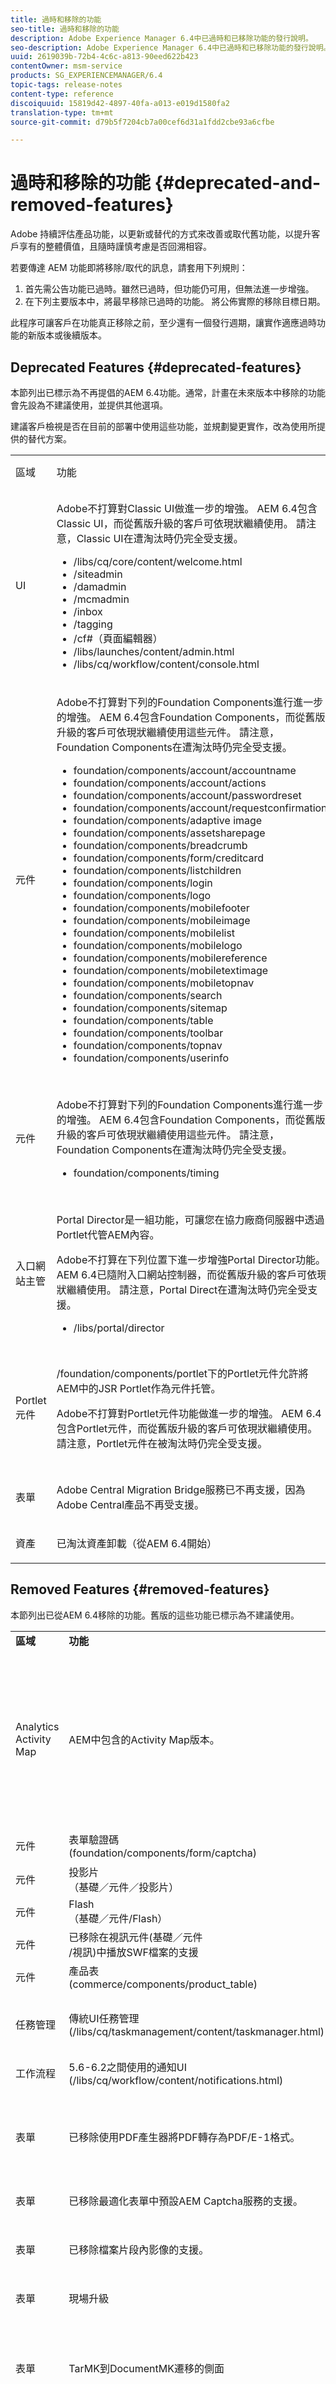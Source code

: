 ```yaml
---
title: 過時和移除的功能
seo-title: 過時和移除的功能
description: Adobe Experience Manager 6.4中已過時和已移除功能的發行說明。
seo-description: Adobe Experience Manager 6.4中已過時和已移除功能的發行說明。
uuid: 2619039b-72b4-4c6c-a813-90eed622b423
contentOwner: msm-service
products: SG_EXPERIENCEMANAGER/6.4
topic-tags: release-notes
content-type: reference
discoiquuid: 15819d42-4897-40fa-a013-e019d1580fa2
translation-type: tm+mt
source-git-commit: d79b5f7204cb7a00cef6d31a1fdd2cbe93a6cfbe

---
```



# 過時和移除的功能 {#deprecated-and-removed-features}

Adobe 持續評估產品功能，以更新或替代的方式來改善或取代舊功能，以提升客戶享有的整體價值，且隨時謹慎考慮是否回溯相容。

若要傳達 AEM 功能即將移除/取代的訊息，請套用下列規則：

1. 首先需公告功能已過時。雖然已過時，但功能仍可用，但無法進一步增強。
1. 在下列主要版本中，將最早移除已過時的功能。 將公佈實際的移除目標日期。

此程序可讓客戶在功能真正移除之前，至少還有一個發行週期，讓實作適應過時功能的新版本或後續版本。

## Deprecated Features {#deprecated-features}

本節列出已標示為不再提倡的AEM 6.4功能。通常，計畫在未來版本中移除的功能會先設為不建議使用，並提供其他選項。

建議客戶檢視是否在目前的部署中使用這些功能，並規劃變更實作，改為使用所提供的替代方案。

<table> 
 <tbody>
  <tr>
   <td>區域</td> 
   <td>功能</td> 
   <td>替代方案</td> 
  </tr>
  <tr>
   <td>UI</td> 
   <td><p>Adobe不打算對Classic UI做進一步的增強。 AEM 6.4包含Classic UI，而從舊版升級的客戶可依現狀繼續使用。 請注意，Classic UI在遭淘汰時仍完全受支援。 </p> 
    <ul> 
     <li>/libs/cq/core/content/welcome.html</li> 
     <li>/siteadmin</li> 
     <li>/damadmin</li> 
     <li>/mcmadmin</li> 
     <li>/inbox</li> 
     <li>/tagging</li> 
     <li>/cf#（頁面編輯器）</li> 
     <li>/libs/launches/content/admin.html</li> 
     <li>/libs/cq/workflow/content/console.html</li> 
    </ul> </td> 
   <td><p>建議客戶改用新的AEM UI。</p> <p> </p> </td> 
  </tr>
  <tr>
   <td>元件</td> 
   <td><p>Adobe不打算對下列的Foundation Components進行進一步的增強。 AEM 6.4包含Foundation Components，而從舊版升級的客戶可依現狀繼續使用這些元件。 請注意，Foundation Components在遭淘汰時仍完全受支援。 </p> 
    <ul> 
     <li>foundation/components/account/accountname</li> 
     <li>foundation/components/account/actions</li> 
     <li>foundation/components/account/passwordreset</li> 
     <li>foundation/components/account/requestconfirmation</li> 
     <li>foundation/components/adaptive image</li> 
     <li>foundation/components/assetsharepage</li> 
     <li>foundation/components/breadcrumb</li> 
     <li>foundation/components/form/creditcard</li> 
     <li>foundation/components/listchildren</li> 
     <li>foundation/components/login</li> 
     <li>foundation/components/logo</li> 
     <li>foundation/components/mobilefooter</li> 
     <li>foundation/components/mobileimage</li> 
     <li>foundation/components/mobilelist</li> 
     <li>foundation/components/mobilelogo</li> 
     <li>foundation/components/mobilereference</li> 
     <li>foundation/components/mobiletextimage</li> 
     <li>foundation/components/mobiletopnav</li> 
     <li>foundation/components/search</li> 
     <li>foundation/components/sitemap</li> 
     <li>foundation/components/table</li> 
     <li>foundation/components/toolbar</li> 
     <li>foundation/components/topnav</li> 
     <li>foundation/components/userinfo</li> 
    </ul> </td> 
   <td>建議客戶將核心元件用於未來的專案。 現有網站不需要變更。</td> 
  </tr>
  <tr>
   <td>元件</td> 
   <td><p>Adobe不打算對下列的Foundation Components進行進一步的增強。 AEM 6.4包含Foundation Components，而從舊版升級的客戶可依現狀繼續使用這些元件。 請注意，Foundation Components在遭淘汰時仍完全受支援。</p> 
    <ul> 
     <li>foundation/components/timing</li> 
    </ul> </td> 
   <td>在寫作時，並不打算提供替代品。</td> 
  </tr>
  <tr>
   <td>入口網站主管</td> 
   <td><p>Portal Director是一組功能，可讓您在協力廠商伺服器中透過Portlet代管AEM內容。</p> <p>Adobe不打算在下列位置下進一步增強Portal Director功能。 AEM 6.4已隨附入口網站控制器，而從舊版升級的客戶可依現狀繼續使用。 請注意，Portal Direct在遭淘汰時仍完全受支援。</p> 
    <ul> 
     <li>/libs/portal/director</li> 
    </ul> </td> 
   <td>在寫作時，並不打算提供替代品。</td> 
  </tr>
  <tr>
   <td>Portlet元件</td> 
   <td><p>/foundation/components/portlet下的Portlet元件允許將AEM中的JSR Portlet作為元件托管。</p> <p>Adobe不打算對Portlet元件功能做進一步的增強。 AEM 6.4包含Portlet元件，而從舊版升級的客戶可依現狀繼續使用。 請注意，Portlet元件在被淘汰時仍完全受支援。</p> </td> 
   <td>在寫作時，並不打算提供替代品。</td> 
  </tr>
  <tr>
   <td>表單</td> 
   <td><p>Adobe Central Migration Bridge服務已不再支援，因為Adobe Central產品不再受支援。</p> </td> 
   <td> </td> 
  </tr>
  <tr>
   <td>資產</td> 
   <td><p>已淘汰資產卸載（從AEM 6.4開始）</p> </td> 
   <td> </td> 
  </tr>
 </tbody>
</table>

## Removed Features {#removed-features}

本節列出已從AEM 6.4移除的功能。舊版的這些功能已標示為不建議使用。

<table> 
 <tbody>
  <tr>
   <td><strong>區域</strong></td> 
   <td><strong>功能</strong></td> 
   <td><strong>替代方案</strong></td> 
  </tr>
  <tr>
   <td>Analytics Activity Map</td> 
   <td>AEM中包含的Activity Map版本。</td> 
   <td>由於Adobe Analytics API中的安全性變更，無法再使用AEM中包含的Activity Map版本。<br><br>現在 <a href="https://docs.adobe.com/content/help/en/analytics/analyze/activity-map/getting-started/get-started-users/activitymap-install.html">應使用Adobe Analytics提供的</a> ActivityMap外掛程式。</td> 
  </tr>
  <tr>
   <td>元件</td> 
   <td>表單驗證碼<br /> (foundation/components/form/captcha)</td> 
   <td>請改用Google的ReCaptcha元件</td> 
  </tr>
  <tr>
   <td>元件</td> 
   <td>投影片<br /> （基礎／元件／投影片）</td> 
   <td>無取代</td> 
  </tr>
  <tr>
   <td>元件</td> 
   <td>Flash<br /> （基礎／元件/Flash）</td> 
   <td>無取代</td> 
  </tr>
  <tr>
   <td>元件</td> 
   <td>已移除在視訊元件(基礎／元件<br /> /視訊)中播放SWF檔案的支援</td> 
   <td>使用無Flash視訊格式。</td> 
  </tr>
  <tr>
   <td>元件</td> 
   <td>產品表<br /> (commerce/components/product_table)</td> 
   <td>無取代</td> 
  </tr>
  <tr>
   <td>任務管理</td> 
   <td>傳統UI任務管理<br /> (/libs/cq/taskmanagement/content/taskmanager.html)</td> 
   <td>自6.0起已過時。使用與工作流UI結合的新任務管理。</td> 
  </tr>
  <tr>
   <td>工作流程</td> 
   <td>5.6-6.2之間使用的通知UI<br /> (/libs/cq/workflow/content/notifications.html)</td> 
   <td>工作流程收件匣/aem/inbox</td> 
  </tr>
  <tr>
   <td>表單</td> 
   <td>已移除使用PDF產生器將PDF轉存為PDF/E-1格式。</td> 
   <td>PDF產生器繼續支援將PDF匯出為PDF/A-1a/b、PDF/A-2a/b和PDF/A-3a/b格式。</td> 
  </tr>
  <tr>
   <td>表單</td> 
   <td>已移除最適化表單中預設AEM Captcha服務的支援。 </td> 
   <td>請改用Google的ReCaptcha。</td> 
  </tr>
  <tr>
   <td>表單</td> 
   <td>已移除檔案片段內影像的支援。 </td> 
   <td>互動式通訊提供直接在印刷和網頁頻道使用影像的功能。<br /> </td> 
  </tr>
    <tr>
   <td>表單</td> 
   <td> 現場升級 </td> 
   <td>不提供現場升級支援 <br/> </td> 
  </tr>
  <tr>
   <td>表單</td> 
   <td> TarMK到DocumentMK遷移的側面 </td> 
   <td> 您可以從舊式系統匯出資料，然後匯入新安裝的系統。 如需詳細指示，請參閱JEE升級檔案上的AEM Forms <br/> </td> 
  </tr>
    <tr>
   <td>表單</td> 
 <td>AEM Forms on JEE 32位元安裝程式不提供。</td> 
   <td>Adobe已停止在JEE 32位元安裝程式上運送AEM Forms。 您可以繼續使用64位元安裝程式，在JEE上安裝AEM Forms。 </td>  
  </tr>
    <tr>
    <td>表單</td> 
    <td>移除在檔案片段元件中使用DAM影像的支援。</td> 
    <td> 您可以在互動式通訊的列印頻道中使用影像和圖表元件。 如果您在最適化表單中使用最適化檔案的檔案片段元件，在升級至AEM 6.4 Forms後它就會停止運作。 </td>  
  </tr>
  <tr>
   <td>表單</td> 
   <td> 移除最適化檔案功能</td> 
   <td> 您可以使用互動式通訊功能來建立平面和網路通訊。 <br/> </td> 
  </tr>
    <tr>
    <td>表單</td> 
    <td>已移除JEE特定登陸頁面上的AEM Forms。</td> 
    <td>AEM Forms on JEE著陸頁面已取代為AEM著陸頁面(/aem/start.html) </td>  
  </tr>
   <tr>
   <td>表單</td> 
   <td>已移除預設驗證碼的支援</td> 
   <td>使用Google提供的reCAPTCHA服務。</td> 
  </tr>
  <tr>
   <td>社群</td> 
   <td>已移除對驗證驗證的支援。</td> 
   <td>使用自訂的captcha整合（例如Google的reCAPTCHA）進行驗證。</td> 
  </tr>
 </tbody>
</table>

## 下一版產品的預發佈 {#pre-announcement-for-next-release}

本節用於在未來版本中預先發佈變更，這些變更不會過時，但會影響客戶。 這些是為規劃目的而提供的。

<table> 
 <tbody>
  <tr>
   <td>區域<br /> </td> 
   <td>功能<br /> </td> 
   <td>公告</td> 
  </tr>
  <tr>
   <td>瀏覽器支援</td> 
   <td>Microsoft Internet Explorer</td> 
   <td>AEM 6.4是支援Microsoft Internet Explorer 11的最後一個版本。</td> 
  </tr>
  <tr>
   <td>基礎</td> 
   <td>UI架構</td> 
   <td>Adobe在2019年淘汰了Coral UI 2元件。 AEM 6.4完全以Coral UI 3（隨AEM 6.2推出）為基礎。 Adobe建議已使用Coral 2建立自訂UI的客戶和合作夥伴，將這些UI重構至Coral 3。 Adobe提供工具，將Coral 2對話方塊轉換為Coral 3 —— 閱 <a href="/help/sites-developing/dialog-conversion.md">讀更多</a>。</td> 
  </tr>
 </tbody>
</table>
